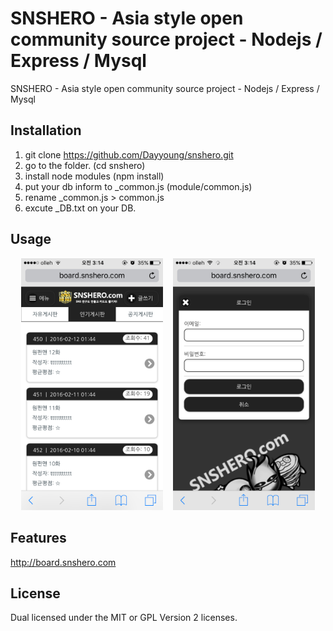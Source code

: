 SNSHERO - Asia style open community source project - Nodejs / Express / Mysql
=========
SNSHERO - Asia style open community source project - Nodejs / Express / Mysql

## Installation

1. git clone https://github.com/Dayyoung/snshero.git
2. go to the folder. (cd snshero)
3. install node modules (npm install) 
4. put your db inform to _common.js (module/common.js)
5. rename _common.js > common.js
6. excute _DB.txt on your DB.

## Usage

<div align="center">
        <img width="45%" src="https://raw.githubusercontent.com/Dayyoung/snshero/master/1.png" alt="About screen" title="About screen"</img>
        <img height="0" width="8px">
        <img width="45%" src="https://raw.githubusercontent.com/Dayyoung/snshero/master/2.png" alt="List screen" title="List screen"></img>
</div>

## Features

http://board.snshero.com

## License

Dual licensed under the MIT or GPL Version 2 licenses.
